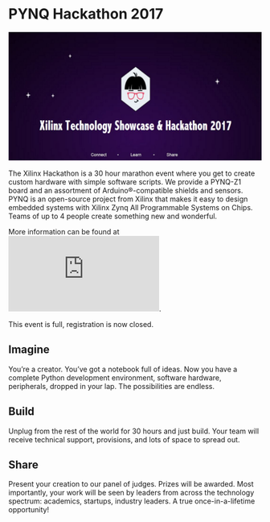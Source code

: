 # PYNQ Hackathon 2017

![](./logo.JPG)

The Xilinx Hackathon is a 30 hour marathon event where you get to create 
custom hardware with simple software scripts. We provide a PYNQ-Z1 board and 
an assortment of Arduino®-compatible shields and sensors. PYNQ is an 
open-source project from Xilinx that makes it easy to design embedded systems 
with Xilinx Zynq All Programmable Systems on Chips. Teams of up to 4 people 
create something new and wonderful.

More information can be found at ![FAQ](https://www.xilinx.com/content/dam/xilinx/imgs/events/hackathon/hackathon-faq.pdf).

This event is full, registration is now closed.

## Imagine

You’re a creator. You’ve got a notebook full of ideas. Now you have a complete 
Python development environment, software hardware, peripherals, dropped in 
your lap. The possibilities are endless.

## Build

Unplug from the rest of the world for 30 hours and just build. Your team 
will receive technical support, provisions, and lots of space to spread out.

## Share

Present your creation to our panel of judges. Prizes will be awarded. Most 
importantly, your work will be seen by leaders from across the technology 
spectrum: academics, startups, industry leaders. A true once-in-a-lifetime 
opportunity!
